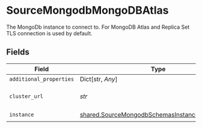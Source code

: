 # SourceMongodbMongoDBAtlas

The MongoDb instance to connect to. For MongoDB Atlas and Replica Set TLS connection is used by default.


## Fields

| Field                                                                                                              | Type                                                                                                               | Required                                                                                                           | Description                                                                                                        |
| ------------------------------------------------------------------------------------------------------------------ | ------------------------------------------------------------------------------------------------------------------ | ------------------------------------------------------------------------------------------------------------------ | ------------------------------------------------------------------------------------------------------------------ |
| `additional_properties`                                                                                            | Dict[str, *Any*]                                                                                                   | :heavy_minus_sign:                                                                                                 | N/A                                                                                                                |
| `cluster_url`                                                                                                      | *str*                                                                                                              | :heavy_check_mark:                                                                                                 | The URL of a cluster to connect to.                                                                                |
| `instance`                                                                                                         | [shared.SourceMongodbSchemasInstanceTypeInstance](../../models/shared/sourcemongodbschemasinstancetypeinstance.md) | :heavy_check_mark:                                                                                                 | N/A                                                                                                                |
